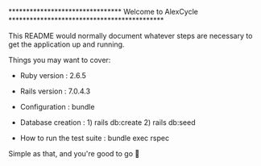 ******************************** Welcome to AlexCycle ********************************************

This README would normally document whatever steps are necessary to get the
application up and running.

Things you may want to cover:

* Ruby version : 2.6.5

* Rails version : 7.0.4.3

* Configuration : bundle

* Database creation : 1) rails db:create 2) rails db:seed

* How to run the test suite : bundle exec rspec

Simple as that, and you're good to go 🙌
